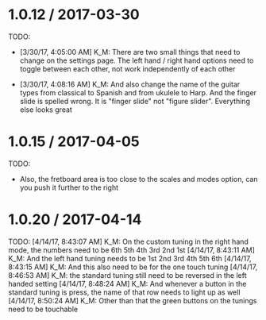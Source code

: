 1.0.12 / 2017-03-30
==================

TODO: 

* [3/30/17, 4:05:00 AM] K_M: There are two small things that need to change on the settings page.
    The left hand / right hand options need to toggle between each other, not work independently of each other

* [3/30/17, 4:08:16 AM] K_M:
      And also change the name of the guitar types from classical to Spanish and from ukulele to Harp.
      And the finger slide is spelled wrong. It is "finger slide" not "figure slider". Everything else looks great
  
1.0.15 / 2017-04-05
==================

TODO: 
* Also, the fretboard area is too close to the scales and modes option, can you push it further to the right

1.0.20 / 2017-04-14
==================

TODO:
[4/14/17, 8:43:07 AM] K_M: On the custom tuning in the right hand mode,  the numbers need to be 6th 5th 4th 3rd 2nd 1st
[4/14/17, 8:43:11 AM] K_M: And the left hand tuning needs to be 1st 2nd 3rd 4th 5th 6th
[4/14/17, 8:43:15 AM] K_M: And this also need to be for the one touch tuning
[4/14/17, 8:46:53 AM] K_M: the standard tuning still need to be reversed in the left handed setting
[4/14/17, 8:48:24 AM] K_M: And whenever a button in the standard tuning is press, the name of that row needs to light up as well
[4/14/17, 8:50:24 AM] K_M: Other than that the green buttons on the tunings need to be touchable

